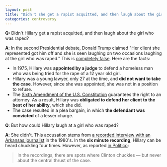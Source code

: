 ```yaml
---
layout: post
title: "Didn't she get a rapist acquitted, and then laugh about the girl who was raped?"
categories: controversy
---
```


**Q:** Didn't Hillary get a rapist acquitted, and then laugh about the girl who was raped?  

**A**: In the second Presidential debate, Donald Trump claimed "Her client she represented
got him off and she is seen laughing on two occasions laughing at the girl who was raped." This is [completely false](http://www.politico.com/blogs/2016-presidential-debate-fact-check/2016/10/trump-is-wrong-hillary-clinton-did-not-laugh-about-the-rape-of-a-12-year-old-229455#ixzz4MiTn0Cwt). Here are the facts:

* In 1975, Hillary was **appointed by a judge** to defend a homeless man who was being tried for the rape of a 12 year old girl. 
* Hillary was a young lawyer, only 27 at the time, and **did not want to take the case**. However, since she was appointed, she was not in a position to refuse.
* The [Sixth Amendment of the U.S. Constitution](http://constitution.findlaw.com/amendment6.html) guarantees the right to an attorney. As a result, Hillary was **obligated to defend her client to the best of her ability**, which she did.
* The case resulted in a plea bargain, in which **the defendant was convicted** of a lesser charge.

**Q**: But how could Hillary laugh at a girl who was raped?

**A**: She didn't. This accusation stems from [a recorded interview with an Arkansas journalist](https://www.youtube.com/watch?v=e2f13f2awK4) in the 1980's. In the **six minute recording**, Hillary can be heard chuckling four times. However, as reported [in Politico](http://www.politico.com/blogs/2016-presidential-debate-fact-check/2016/10/trump-is-wrong-hillary-clinton-did-not-laugh-about-the-rape-of-a-12-year-old-229455#ixzz4MiTn0Cwt):

> In the recordings, there are spots where Clinton chuckles — but never about the central thrust of the case.
